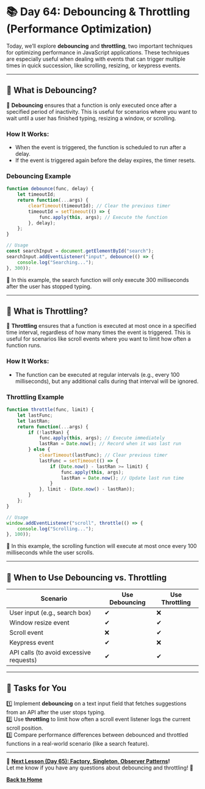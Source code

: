 # **📚 Day 64: Debouncing & Throttling (Performance Optimization)**  

Today, we’ll explore **debouncing** and **throttling**, two important techniques for optimizing performance in JavaScript applications. These techniques are especially useful when dealing with events that can trigger multiple times in quick succession, like scrolling, resizing, or keypress events.  

---

## **🔹 What is Debouncing?**  

📌 **Debouncing** ensures that a function is only executed once after a specified period of inactivity. This is useful for scenarios where you want to wait until a user has finished typing, resizing a window, or scrolling.  

### **How It Works:**  
- When the event is triggered, the function is scheduled to run after a delay.  
- If the event is triggered again before the delay expires, the timer resets.  

### **Debouncing Example**  
```js
function debounce(func, delay) {
    let timeoutId;
    return function(...args) {
        clearTimeout(timeoutId); // Clear the previous timer
        timeoutId = setTimeout(() => {
            func.apply(this, args); // Execute the function
        }, delay);
    };
}

// Usage
const searchInput = document.getElementById("search");
searchInput.addEventListener("input", debounce(() => {
    console.log("Searching...");
}, 300));
```
🔹 In this example, the search function will only execute 300 milliseconds after the user has stopped typing.

---

## **🔹 What is Throttling?**  

📌 **Throttling** ensures that a function is executed at most once in a specified time interval, regardless of how many times the event is triggered. This is useful for scenarios like scroll events where you want to limit how often a function runs.  

### **How It Works:**  
- The function can be executed at regular intervals (e.g., every 100 milliseconds), but any additional calls during that interval will be ignored.  

### **Throttling Example**  
```js
function throttle(func, limit) {
    let lastFunc;
    let lastRan;
    return function(...args) {
        if (!lastRan) {
            func.apply(this, args); // Execute immediately
            lastRan = Date.now(); // Record when it was last run
        } else {
            clearTimeout(lastFunc); // Clear previous timer
            lastFunc = setTimeout(() => {
                if (Date.now() - lastRan >= limit) {
                    func.apply(this, args);
                    lastRan = Date.now(); // Update last run time
                }
            }, limit - (Date.now() - lastRan));
        }
    };
}

// Usage
window.addEventListener("scroll", throttle(() => {
    console.log("Scrolling...");
}, 100));
```
🔹 In this example, the scrolling function will execute at most once every 100 milliseconds while the user scrolls.

---

## **🔹 When to Use Debouncing vs. Throttling**  

| **Scenario**                          | **Use Debouncing**            | **Use Throttling**          |
|---------------------------------------|-------------------------------|-----------------------------|
| User input (e.g., search box)        | ✔                             | ❌                          |
| Window resize event                   | ✔                             | ✔                           |
| Scroll event                          | ❌                            | ✔                           |
| Keypress event                        | ✔                             | ❌                          |
| API calls (to avoid excessive requests)| ✔                           | ✔                           |

---

## **📝 Tasks for You**  
1️⃣ Implement **debouncing** on a text input field that fetches suggestions from an API after the user stops typing.  
2️⃣ Use **throttling** to limit how often a scroll event listener logs the current scroll position.  
3️⃣ Compare performance differences between debounced and throttled functions in a real-world scenario (like a search feature).  

---

🎯 **[Next Lesson (Day 65): Factory, Singleton, Observer Patterns](../day_65/)!**  
Let me know if you have any questions about debouncing and throttling! 🚀

[**Back to Home**](../../../)